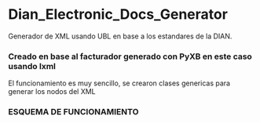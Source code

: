 # Dian_Electronic_Docs_Generator
Generador de XML usando UBL en base a los estandares de la DIAN.
### Creado en base al facturador generado con PyXB en este caso usando lxml
El funcionamiento es muy sencillo, se crearon clases genericas para generar
los nodos del XML
### ESQUEMA DE FUNCIONAMIENTO
